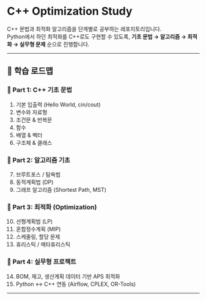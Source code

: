 # C++ Optimization Study

C++ 문법과 최적화 알고리즘을 단계별로 공부하는 레포지토리입니다.  
Python에서 하던 최적화를 C++로도 구현할 수 있도록, **기초 문법 → 알고리즘 → 최적화 → 실무형 문제** 순으로 진행합니다.

---

## 📘 학습 로드맵

### 🔹 Part 1: C++ 기초 문법
1. 기본 입출력 (Hello World, cin/cout)
2. 변수와 자료형
3. 조건문 & 반복문
4. 함수
5. 배열 & 벡터
6. 구조체 & 클래스

### 🔹 Part 2: 알고리즘 기초
7. 브루트포스 / 탐욕법
8. 동적계획법 (DP)
9. 그래프 알고리즘 (Shortest Path, MST)

### 🔹 Part 3: 최적화 (Optimization)
10. 선형계획법 (LP)
11. 혼합정수계획 (MIP)
12. 스케줄링, 할당 문제
13. 휴리스틱 / 메타휴리스틱

### 🔹 Part 4: 실무형 프로젝트
14. BOM, 재고, 생산계획 데이터 기반 APS 최적화
15. Python ↔ C++ 연동 (Airflow, CPLEX, OR-Tools)

---
